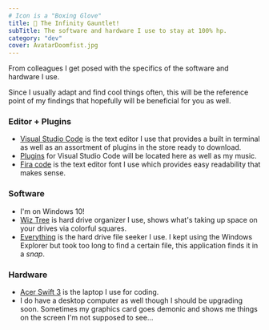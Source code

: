 ```yaml
---
# Icon is a "Boxing Glove"
title: 🥊 The Infinity Gauntlet!
subTitle: The software and hardware I use to stay at 100% hp.
category: "dev"
cover: AvatarDoomfist.jpg
---
```


From colleagues I get posed with the specifics of the software and hardware I use.

Since I usually adapt and find cool things often, this will be the reference point of my findings that hopefully will be beneficial for you as well.

### Editor + Plugins

- <a href="https://code.visualstudio.com/" target="_blank">Visual Studio Code</a> is the text editor I use that provides a built in terminal as well as an assortment of plugins in the store ready to download. 
- <a href="https://github.com/acfromspace/infinitygauntlet" target="_blank">Plugins</a></a> for Visual Studio Code will be located here as well as my music.
- <a href="https://github.com/tonsky/FiraCode" target="_blank">Fira code</a></a> is the text editor font I use which provides easy readability that makes sense.


### Software

- I'm on Windows 10!
- <a href="https://tinyurl.com/wiztreeprogam" target="_blank">Wiz Tree</a> is hard drive organizer I use, shows what's taking up space on your drives via colorful squares.
- <a href="https://www.voidtools.com/" target="_blank">Everything</a> is the hard drive file seeker I use. I kept using the Windows Explorer but took too long to find a certain file, this application finds it in a *snap*.

### Hardware

- <a href="https://www.acer.com/ac/en/GB/content/model/NX.GKBEK.002" target="_blank">Acer Swift 3</a> is the laptop I use for coding.
- I do have a desktop computer as well though I should be upgrading soon. Sometimes my graphics card goes demonic and shows me things on the screen I'm not supposed to see...
